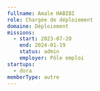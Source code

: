 ```yaml
---
fullname: Amale HABIBI
role: Chargée de déploiement
domaine: Déploiement
missions:
  - start: 2023-07-20
    end: 2024-01-19
    status: admin
    employer: Pôle emploi
startups:
  - dora
memberType: autre
---
```


